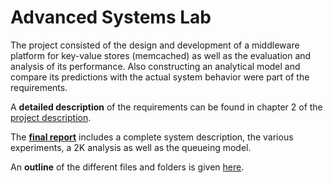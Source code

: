 # Advanced Systems Lab
The project consisted of the design and development of a middleware platform for key-value stores (memcached)
as well as the evaluation and analysis of its performance. Also constructing an analytical model
and compare its predictions with the actual system behavior were part of the requirements.

A **detailed description** of the requirements can be found in chapter 2 of the [project description](project_description.pdf).

The **[final report](https://github.com/silvanegli/ASL17/blob/master/report.pdf)** includes a complete system description, the various experiments, a 2K analysis as well as the queueing model.

An **outline** of the different files and folders is given [here](https://github.com/silvanegli/ASL17/blob/master/outline.txt).
